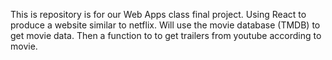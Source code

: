 This is repository is for our Web Apps class final project. 
Using React to produce a website similar to netflix. 
Will use the movie database (TMDB) to get movie data.
Then a function to to get trailers from youtube according to movie. 